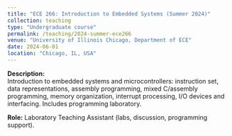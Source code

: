 ```yaml
---
title: "ECE 266: Introduction to Embedded Systems (Summer 2024)"
collection: teaching
type: "Undergraduate course"
permalink: /teaching/2024-summer-ece266
venue: "University of Illinois Chicago, Department of ECE"
date: 2024-06-01
location: "Chicago, IL, USA"
---
```


**Description:**  
Introduction to embedded systems and microcontrollers: instruction set, data representations, assembly programming, mixed C/assembly programming, memory organization, interrupt processing, I/O devices and interfacing. Includes programming laboratory.  


**Role:** Laboratory Teaching Assistant (labs, discussion, programming support).